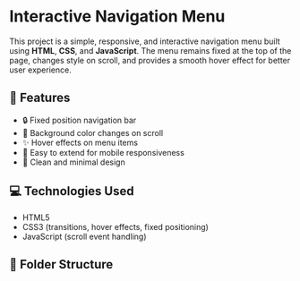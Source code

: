 # Interactive Navigation Menu

This project is a simple, responsive, and interactive navigation menu built using **HTML**, **CSS**, and **JavaScript**. The menu remains fixed at the top of the page, changes style on scroll, and provides a smooth hover effect for better user experience.

## 🚀 Features

- 🔒 Fixed position navigation bar
- 🎨 Background color changes on scroll
- ✨ Hover effects on menu items
- 📱 Easy to extend for mobile responsiveness
- 🧼 Clean and minimal design

## 💻 Technologies Used

- HTML5
- CSS3 (transitions, hover effects, fixed positioning)
- JavaScript (scroll event handling)

## 📁 Folder Structure

